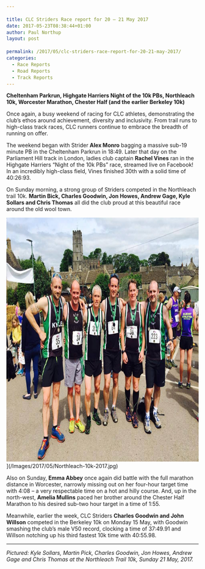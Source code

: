 ```yaml
---

title: CLC Striders Race report for 20 – 21 May 2017
date: 2017-05-23T08:38:44+01:00
author: Paul Northup
layout: post

permalink: /2017/05/clc-striders-race-report-for-20-21-may-2017/
categories:
  - Race Reports
  - Road Reports
  - Track Reports
---
```

**Cheltenham Parkrun, Highgate Harriers Night of the 10k PBs, Northleach 10k, Worcester Marathon, Chester Half (and the earlier Berkeley 10k)**

Once again, a busy weekend of racing for CLC athletes, demonstrating the club’s ethos around achievement, diversity and inclusivity. From trail runs to high-class track races, CLC runners continue to embrace the breadth of running on offer.

The weekend began with Strider **Alex Monro** bagging a massive sub-19 minute PB in the Cheltenham Parkrun in 18:49. Later that day on the Parliament Hill track in London, ladies club captain **Rachel Vines** ran in the Highgate Harriers “Night of the 10k PBs” race, streamed live on Facebook! In an incredibly high-class field, Vines finished 30th with a solid time of 40:26:93.

On Sunday morning, a strong group of Striders competed in the Northleach trail 10k. **Martin Bick, Charles Goodwin, Jon Howes, Andrew Gage, Kyle Sollars and Chris Thomas** all did the club proud at this beautiful race around the old wool town.

<img src="/Images/2017/05/Northleach-10k-2017.jpg" alt="Northleach-10k-2017" width="850" height="638" />](/Images/2017/05/Northleach-10k-2017.jpg)

Also on Sunday, **Emma Abbey** once again did battle with the full marathon distance in Worcester, narrowly missing out on her four-hour target time with 4:08 – a very respectable time on a hot and hilly course. And, up in the north-west, **Amelia Mullins** paced her brother around the Chester Half Marathon to his desired sub-two hour target in a time of 1:55.

Meanwhile, earlier the week, CLC Striders **Charles Goodwin and John Willson** competed in the Berkeley 10k on Monday 15 May, with Goodwin smashing the club’s male V50 record, clocking a time of 37:49.91 and Willson notching up his third fastest 10k time with 40:55.98.

* * *

_Pictured: Kyle Sollars, Martin Pick, Charles Goodwin, Jon Howes, Andrew Gage and Chris Thomas at the Northleach Trail 10k, Sunday 21 May, 2017._